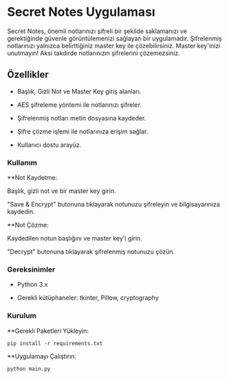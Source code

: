 # Secret Notes Uygulaması

Secret Notes, önemli notlarınızı şifreli bir şekilde saklamanızı ve gerektiğinde güvenle görüntülemenizi sağlayan bir uygulamadır. Şifrelenmiş notlarınızı yalnızca belirttiğiniz master key ile çözebilirsiniz. Master key'inizi unutmayın! Aksi takdirde notlarınızın şifrelerini çözemezsiniz.

## Özellikler

- Başlık, Gizli Not ve Master Key giriş alanları.

- AES şifreleme yöntemi ile notlarınızı şifreler.

- Şifrelenmiş notları metin dosyasına kaydeder.

- Şifre çözme işlemi ile notlarınıza erişim sağlar.

- Kullanıcı dostu arayüz.

### Kullanım

**Not Kaydetme:

Başlık, gizli not ve bir master key girin.

"Save & Encrypt" butonuna tıklayarak notunuzu şifreleyin ve bilgisayarınıza kaydedin.

**Not Çözme:

Kaydedilen notun başlığını ve master key'i girin.

"Decrypt" butonuna tıklayarak şifrelenmiş notunuzu çözün.

### Gereksinimler

- Python 3.x

- Gerekli kütüphaneler: tkinter, Pillow, cryptography

### Kurulum

**Gerekli Paketleri Yükleyin:

`pip install -r requirements.txt`

**Uygulamayı Çalıştırın:

`python main.py`

